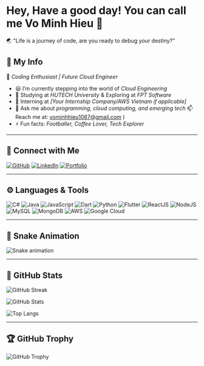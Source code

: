 # Hey, Have a good day! You can call me Vo Minh Hieu 👋

🌏 "Life is a journey of code, are you ready to debug your destiny?"


## 🧲 My Info

🚀 *Coding Enthusiast | Future Cloud Engineer*

- 😃 I’m currently stepping into the world of *Cloud Engineering*
- 🌱 Studying at *HUTECH University* & Exploring at *FPT Software*
- 🌱 Interning at *[Your Internship Company/AWS Vietnam if applicable]*
- 💬 Ask me about *programming, cloud computing, and emerging tech*
📫 Reach me at: [vominhhieu1087@gmail.com](mailto:vominhhieu1087@gmail.com)
)
- ⚡ Fun facts: *Footballer, Coffee Lover, Tech Explorer*

---

## 📌 Connect with Me
[![GitHub](https://img.shields.io/badge/GitHub-000?style=for-the-badge&logo=github)](https://github.com/oneraix)
[![LinkedIn](https://img.shields.io/badge/LinkedIn-blue?style=for-the-badge&logo=linkedin)](your-linkedin-url)
[![Portfolio](https://img.shields.io/badge/Portfolio-00bfa5?style=for-the-badge&logo=firefox)](your-portfolio-url)

---

## ⚙ Languages & Tools
![C#](https://img.shields.io/badge/C%23-239120?style=for-the-badge&logo=c-sharp&logoColor=white)
![Java](https://img.shields.io/badge/Java-ED8B00?style=for-the-badge&logo=java&logoColor=white)
![JavaScript](https://img.shields.io/badge/JavaScript-F7DF1E?style=for-the-badge&logo=javascript&logoColor=black)
![Dart](https://img.shields.io/badge/Dart-0175C2?style=for-the-badge&logo=dart&logoColor=white)
![Python](https://img.shields.io/badge/Python-3776AB?style=for-the-badge&logo=python&logoColor=white)
![Flutter](https://img.shields.io/badge/Flutter-02569B?style=for-the-badge&logo=flutter&logoColor=white)
![ReactJS](https://img.shields.io/badge/React-61DAFB?style=for-the-badge&logo=react&logoColor=black)
![NodeJS](https://img.shields.io/badge/Node.js-339933?style=for-the-badge&logo=nodedotjs&logoColor=white)
![MySQL](https://img.shields.io/badge/MySQL-4479A1?style=for-the-badge&logo=mysql&logoColor=white)
![MongoDB](https://img.shields.io/badge/MongoDB-4EA94B?style=for-the-badge&logo=mongodb&logoColor=white)
![AWS](https://img.shields.io/badge/AWS-FF9900?style=for-the-badge&logo=amazonaws&logoColor=white)
![Google Cloud](https://img.shields.io/badge/Google%20Cloud-4285F4?style=for-the-badge&logo=google-cloud&logoColor=white)

---

## 🐍 Snake Animation
![Snake animation](https://github.com/oneraix/oneraix/blob/output/github-contribution-grid-snake.svg)

---

## 🔭 GitHub Stats
![GitHub Streak](https://github-readme-streak-stats.herokuapp.com/?user=oneraix&theme=dark)

![GitHub Stats](https://github-readme-stats.vercel.app/api?username=oneraix&show_icons=true&theme=dark)

![Top Langs](https://github-readme-stats.vercel.app/api/top-langs/?username=oneraix&layout=compact&theme=dark)

---

## 🏆 GitHub Trophy
![GitHub Trophy](https://github-profile-trophy.vercel.app/?username=oneraix&theme=onedark)

